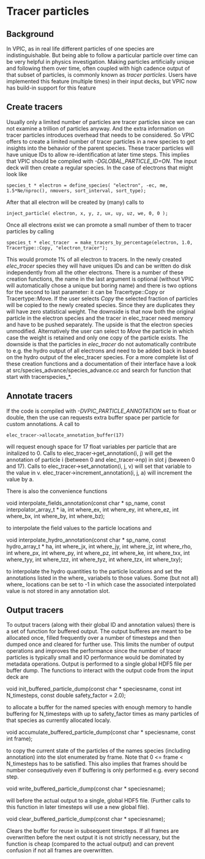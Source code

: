 # Tracer particles

## Background

In VPIC, as in real life different particles of one species are
indistinguishable. But being able to follow a particular particle over time can
be very helpful in physics investigation. Making particles artificially unique
and following them over time, often coupled with high cadence output of that
subset of particles, is commonly known as _tracer particles_. Users have
implemented this feature (multiple times) in their input decks, but VPIC now
has build-in support for this feature

## Create tracers

Usually only a limited number of particles are tracer particles since we can
not examine a trillion of particles anyway. And the extra information on tracer
particles introduces overhead that needs to be considered. So VPIC offers to
create a limited number of tracer particles in a new species to get insights
into the behavior of the parent species. These tracer particles will have
unique IDs to allow re-identification at later time steps. This implies that
VPIC should be compiled with _-DGLOBAL_PARTICLE_ID=ON_. The input deck will
then create a regular species. In the case of electrons that might look like

    species_t * electron = define_species( "electron", -ec, me, 1.5*Ne/nproc(), nmovers, sort_interval, sort_type);

After that all electron will be created by (many) calls to

    inject_particle( electron, x, y, z, ux, uy, uz, we, 0, 0 );

Once all electrons exist we can promote a small number of them to tracer
particles by calling

    species_t * elec_tracer  = make_tracers_by_percentage(electron, 1.0, Tracertype::Copy, "electron_tracer");

This would promote 1% of all electron to tracers. In the newly created
*elec_tracer* species they will have uniques IDs and can be written do disk
independently from all the other electrons. There is a number of these creation
functions, the name in the last argument is optional (without VPIC will
automatically chose a unique but boring name) and there is two options for the
second to last parameter: it can be Tracertype::Copy or Tracertype::Move. If
the user selects _Copy_ the selected fraction of particles will be copied to
the newly created species. Since they are duplicates they will have zero
statistical weight. The downside is that now both the original particle in the
electron species and the tracer in elec_tracer need memory and have to be
pushed separately. The upside is that the electron species unmodified.
Alternatively the user can select to _Move_ the particle in which case the
weight is retained and only one copy of the particle exists. The downside is
that the particles in *elec_tracer* do not automatically contribute to e.g. the
hydro output of all electrons and need to be added back in based on the hydro
output of the elec_tracer species. For a more complete list of these creation
functions and a documentation of their interface have a look at
src/species_advance/species_advance.cc and search for function that start with
tracerspecies_*.

## Annotate tracers

If the code is compiled with _-DVPIC_PARTICLE_ANNOTATION_ set to float or
double, then the use can requests extra buffer space per particle for custom
annotations. A call to

    elec_tracer->allocate_annotation_buffer(17)

will request enough space for 17 float variables per particle that are
initalized to 0. Calls to elec_tracer->get_annotation(i, j) will get the
annotation of particle i (between 0 and elec_tracer->np) in slot j (beween 0
and 17). Calls to elec_tracer->set_annotation(i, j, v) will set that variable
to the value in v. elec_tracer->increment_annotation(i, j, a) will increment
the value by a.

There is also the convenience functions

  void interpolate_fields_annotation(const char * sp_name,
    const interpolator_array_t * ia, int where_ex, int where_ey, int where_ez,
    int where_bx, int where_by, int where_bz);

to interpolate the field values to the particle locations and

  void interpolate_hydro_annotation(const char * sp_name, const hydro_array_t * ha,
                                    int where_jx,  int where_jy,  int where_jz,  int where_rho,
                                    int where_px,  int where_py,  int where_pz,  int where_ke,
                                    int where_txx, int where_tyy, int where_tzz,
                                    int where_tyz, int where_tzx, int where_txy);

to interpolate the hydro quantities to the particle locations and set the
annotations listed in the where_ variabels to those values. Some (but not all)
where_ locations can be set to -1 in which case the associated interpolated
value is not stored in any annotation slot.

## Output tracers

To output tracers (along with their global ID and annotation values) there is a
set of function for buffered output. The output bufferes are meant to be
allocated once, filled frequently over a number of timesteps and then dumped
once and cleared for further use. This limits the number of output operations
and improves the performance since the number of tracer particles is typically
small and IO performance would be dominated by metadata operations. Output is
performed to a single global HDF5 file per buffer dump. The functions to
interact with the output code from the input deck are

  void init_buffered_particle_dump(const char * speciesname, const int N_timesteps, const double safety_factor = 2.0);

to allocate a buffer for the named species with enough memory to handle
buffering for N_timesteps with up to safety_factor times as many particles of
that species as currently allocated localy.

  void accumulate_buffered_particle_dump(const char * speciesname, const int frame);

to copy the current state of the particles of the names species (including
annotation) into the slot enumerated by frame. Note that 0 <= frame <
N_timesteps has to be satisfied. This also implies that frames should be number
consequtively even if buffering is only performed e.g. every second step.

  void write_buffered_particle_dump(const char * speciesname);

will before the actual output to a single, global HDF5 file. (Further calls to
this function in later timesteps will use a new global file).

  void clear_buffered_particle_dump(const char * speciesname);

Clears the buffer for reuse in subsequent timesteps. If all frames are
overwritten before the next output it is not strictly necessary, but the
function is cheap (compared to the actual output) and can prevent confusion if
not all frames are overwritten.
